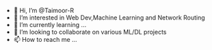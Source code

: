 - 👋 Hi, I’m @Taimoor-R
- 👀 I’m interested in Web Dev,Machine Learning and Network Routing 
- 🌱 I’m currently learning ...
- 💞️ I’m looking to collaborate on various ML/DL projects
- 📫 How to reach me ...

<!---
Taimoor-R/Taimoor-R is a ✨ special ✨ repository because its `README.md` (this file) appears on your GitHub profile.
You can click the Preview link to take a look at your changes.
--->
